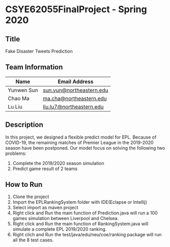 # CSYE62055FinalProject - Spring 2020

## Title
Fake Disaster Tweets Prediction

## Team Information

| Name | Email Address |
| ---- | ------------- |
| Yunwen Sun| sun.yun@northeastern.edu   |
| Chao Ma   | ma.cha@northeastern.edu   |
| Lu Liu   | liu.lu7@northeastern.edu |

## Description

In this project, we designed a flexible predict model for EPL. Because of COVID-19, the remaining matches of Premier League in the 2019-2020 season have been postponed. Our model focus on solving the following two problems: 
1. Complete the 2019/2020 season simulation
2. Predict game result of 2 teams

## How to Run

1. Clone the project
2. Import the EPLRankingSystem folder with IDE(Eclapse or Intellij)
3. Select import as maven project
4. Right click and Run the main function of Prediction.java will run a 100 games simulation between Liverpool and Chelsea.
5. Right click and Run the main function of RankingSystem.java will simulate a complete EPL 2019/2020 ranking.
5. Right clich and Run the test/java/edu/neu/coe/ranking package will run all the 8 test cases.

